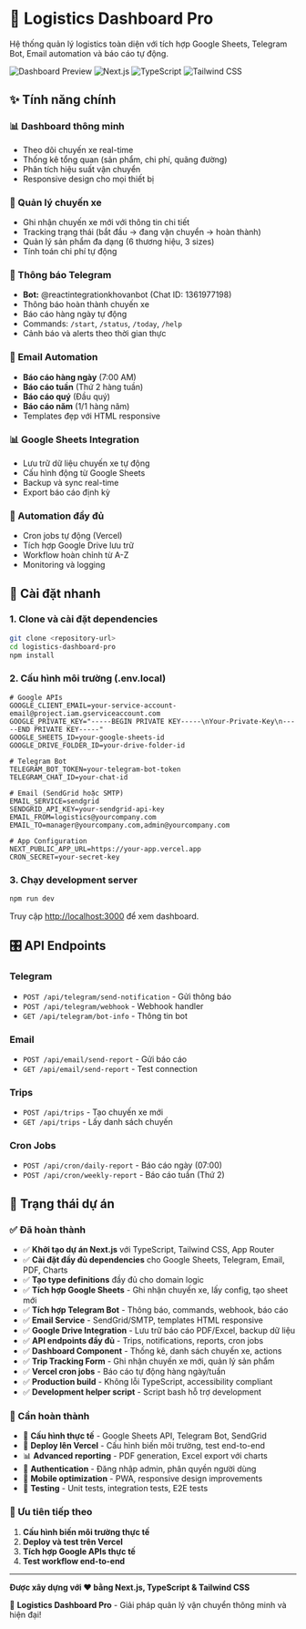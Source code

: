 # 🚛 Logistics Dashboard Pro

Hệ thống quản lý logistics toàn diện với tích hợp Google Sheets, Telegram Bot, Email automation và báo cáo tự động.

![Dashboard Preview](https://img.shields.io/badge/Status-Production%20Ready-green)
![Next.js](https://img.shields.io/badge/Next.js-15.4.2-blue)
![TypeScript](https://img.shields.io/badge/TypeScript-5.0-blue)
![Tailwind CSS](https://img.shields.io/badge/TailwindCSS-3.4-blue)

## ✨ Tính năng chính

### 📊 Dashboard thông minh

- Theo dõi chuyến xe real-time
- Thống kê tổng quan (sản phẩm, chi phí, quãng đường)
- Phân tích hiệu suất vận chuyển
- Responsive design cho mọi thiết bị

### 🚛 Quản lý chuyến xe

- Ghi nhận chuyến xe mới với thông tin chi tiết
- Tracking trạng thái (bắt đầu → đang vận chuyển → hoàn thành)
- Quản lý sản phẩm đa dạng (6 thương hiệu, 3 sizes)
- Tính toán chi phí tự động

### 📱 Thông báo Telegram

- **Bot:** @reactintegrationkhovanbot (Chat ID: 1361977198)
- Thông báo hoàn thành chuyến xe
- Báo cáo hàng ngày tự động
- Commands: `/start`, `/status`, `/today`, `/help`
- Cảnh báo và alerts theo thời gian thực

### 📧 Email Automation

- **Báo cáo hàng ngày** (7:00 AM)
- **Báo cáo tuần** (Thứ 2 hàng tuần)
- **Báo cáo quý** (Đầu quý)
- **Báo cáo năm** (1/1 hàng năm)
- Templates đẹp với HTML responsive

### 📊 Google Sheets Integration

- Lưu trữ dữ liệu chuyến xe tự động
- Cấu hình động từ Google Sheets
- Backup và sync real-time
- Export báo cáo định kỳ

### 🤖 Automation đầy đủ

- Cron jobs tự động (Vercel)
- Tích hợp Google Drive lưu trữ
- Workflow hoàn chỉnh từ A-Z
- Monitoring và logging

## 🚀 Cài đặt nhanh

### 1. Clone và cài đặt dependencies

```bash
git clone <repository-url>
cd logistics-dashboard-pro
npm install
```

### 2. Cấu hình môi trường (.env.local)

```env
# Google APIs
GOOGLE_CLIENT_EMAIL=your-service-account-email@project.iam.gserviceaccount.com
GOOGLE_PRIVATE_KEY="-----BEGIN PRIVATE KEY-----\nYour-Private-Key\n-----END PRIVATE KEY-----"
GOOGLE_SHEETS_ID=your-google-sheets-id
GOOGLE_DRIVE_FOLDER_ID=your-drive-folder-id

# Telegram Bot
TELEGRAM_BOT_TOKEN=your-telegram-bot-token
TELEGRAM_CHAT_ID=your-chat-id

# Email (SendGrid hoặc SMTP)
EMAIL_SERVICE=sendgrid
SENDGRID_API_KEY=your-sendgrid-api-key
EMAIL_FROM=logistics@yourcompany.com
EMAIL_TO=manager@yourcompany.com,admin@yourcompany.com

# App Configuration
NEXT_PUBLIC_APP_URL=https://your-app.vercel.app
CRON_SECRET=your-secret-key
```

### 3. Chạy development server

```bash
npm run dev
```

Truy cập [http://localhost:3000](http://localhost:3000) để xem dashboard.

## 🎛️ API Endpoints

### Telegram

- `POST /api/telegram/send-notification` - Gửi thông báo
- `POST /api/telegram/webhook` - Webhook handler
- `GET /api/telegram/bot-info` - Thông tin bot

### Email

- `POST /api/email/send-report` - Gửi báo cáo
- `GET /api/email/send-report` - Test connection

### Trips

- `POST /api/trips` - Tạo chuyến xe mới
- `GET /api/trips` - Lấy danh sách chuyến

### Cron Jobs

- `POST /api/cron/daily-report` - Báo cáo ngày (07:00)
- `POST /api/cron/weekly-report` - Báo cáo tuần (Thứ 2)

## 🎯 Trạng thái dự án

### ✅ Đã hoàn thành

- ✅ **Khởi tạo dự án Next.js** với TypeScript, Tailwind CSS, App Router
- ✅ **Cài đặt đầy đủ dependencies** cho Google Sheets, Telegram, Email, PDF, Charts
- ✅ **Tạo type definitions** đầy đủ cho domain logic
- ✅ **Tích hợp Google Sheets** - Ghi nhận chuyến xe, lấy config, tạo sheet mới
- ✅ **Tích hợp Telegram Bot** - Thông báo, commands, webhook, báo cáo
- ✅ **Email Service** - SendGrid/SMTP, templates HTML responsive
- ✅ **Google Drive Integration** - Lưu trữ báo cáo PDF/Excel, backup dữ liệu
- ✅ **API endpoints đầy đủ** - Trips, notifications, reports, cron jobs
- ✅ **Dashboard Component** - Thống kê, danh sách chuyến xe, actions
- ✅ **Trip Tracking Form** - Ghi nhận chuyến xe mới, quản lý sản phẩm
- ✅ **Vercel cron jobs** - Báo cáo tự động hàng ngày/tuần
- ✅ **Production build** - Không lỗi TypeScript, accessibility compliant
- ✅ **Development helper script** - Script bash hỗ trợ development

### 🔄 Cần hoàn thành

- 🔧 **Cấu hình thực tế** - Google Sheets API, Telegram Bot, SendGrid
- 🚀 **Deploy lên Vercel** - Cấu hình biến môi trường, test end-to-end
- 📊 **Advanced reporting** - PDF generation, Excel export với charts
- 🔐 **Authentication** - Đăng nhập admin, phân quyền người dùng
- 📱 **Mobile optimization** - PWA, responsive design improvements
- 🧪 **Testing** - Unit tests, integration tests, E2E tests

### 🎯 Ưu tiên tiếp theo

1. **Cấu hình biến môi trường thực tế**
2. **Deploy và test trên Vercel**
3. **Tích hợp Google APIs thực tế**
4. **Test workflow end-to-end**

---

**Được xây dựng với ❤️ bằng Next.js, TypeScript & Tailwind CSS**

🚛 **Logistics Dashboard Pro** - Giải pháp quản lý vận chuyển thông minh và hiện đại!
